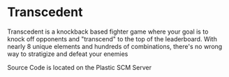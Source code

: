 # Transcedent
Transcedent is a knockback based fighter game where your goal is to knock off opponents and "transcend" to the top of the leaderboard. With nearly 8 unique elements and hundreds of combinations, there's no wrong way to stratigize and defeat your enemies

Source Code is located on the Plastic SCM Server
